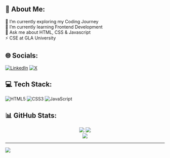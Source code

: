 ## 💫 About Me:
🔭 I’m currently exploring my Coding Journey<br>🌱 I’m currently learning Frontend Development<br>💬 Ask me about HTML, CSS & Javascript<br>⚡ CSE at GLA University


## 🌐 Socials:
[![LinkedIn](https://img.shields.io/badge/LinkedIn-%230077B5.svg?logo=linkedin&logoColor=white)](https://linkedin.com/in/ayushyadavz) [![X](https://img.shields.io/badge/X-black.svg?logo=X&logoColor=white)](https://x.com/ayushyadavz) 

## 💻 Tech Stack:
![HTML5](https://img.shields.io/badge/html5-%23E34F26.svg?style=for-the-badge&logo=html5&logoColor=white) ![CSS3](https://img.shields.io/badge/css3-%231572B6.svg?style=for-the-badge&logo=css3&logoColor=white) ![JavaScript](https://img.shields.io/badge/javascript-%23323330.svg?style=for-the-badge&logo=javascript&logoColor=%23F7DF1E)
## 📊 GitHub Stats:

<div align="center">
  <img src="https://github-readme-stats.vercel.app/api?username=AayushYadavz&theme=nightowl&hide_border=false&include_all_commits=false&count_private=false" />
  <img src="https://github-readme-streak-stats.herokuapp.com/?user=AayushYadavz&theme=nightowl&hide_border=false" />
</div>

<div align="center">
  <img src="https://github-readme-stats.vercel.app/api/top-langs/?username=AayushYadavz&theme=nightowl&hide_border=false&include_all_commits=false&count_private=false&layout=compact" />
</div>

---
[![](https://visitcount.itsvg.in/api?id=AayushYadavz&icon=0&color=0)](https://visitcount.itsvg.in)

<!-- Proudly created with GPRM ( https://gprm.itsvg.in ) -->

